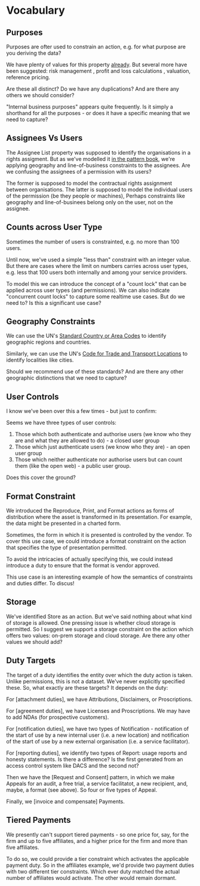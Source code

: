# Vocabulary

## Purposes
Purposes are ofter used to constrain an action, e.g. for what purpose are you deriving the data?

We have plenty of values for this property [already](https://w3c.github.io/market-data-odrl-profile/md-odrl-profile-draft.html#usage-0-9). But several more have been suggested: risk management , profit and loss calculations , valuation, reference pricing.

Are these all distinct? Do we have any duplications? And are there any others we should consider?

"Internal business purposes" appears quite frequently. Is it simply a shorthand for all the purposes - or does it have a specific meaning that we need to capture?

## Assignees Vs Users
The Assignee List property was supposed to identify the organisations in a rights assigment. But as we've modelled it [in the pattern book](https://w3c.github.io/market-data-odrl-profile/patterns_temp.html#assignment-patterns), we're applying geography and line-of-business constraints to the assignees. Are we confusing the assignees of a permission with its users?

The former is supposed to model the contractual rights assignment between organisations. The latter is supposed to model the individual users of the permission (be they people or machines), Perhaps constraints like geography and line-of-businees belong only on the user, not on the assignee.

## Counts across User Type
Sometimes the number of users is constrainted, e.g. no more than 100 users.

Until now, we've used a simple "less than" constraint with an integer value. But there are cases where the limit on numbers carries across user types, e.g. less that 100 users both internally and among your service providers.

To model this we can introduce the concept of a "count lock" that can be applied across user types (and permissions). We can also indicate "concurrent count locks" to capture some realtime use cases. But do we need to? Is this a significant use case?

## Geography Constraints
We can use the UN's [Standard Country or Area Codes](https://unstats.un.org/unsd/methodology/m49/) to identify geographic regions and countries.

Similarly, we can use the UN's [Code for Trade and Transport Locations](https://unece.org/trade/uncefact/unlocode) to identify localities like cities.

Should we recommend use of these standards? And are there any other geographic distinctions that we need to capture?

## User Controls
I know we've been over this a few times - but just to confirm:

Seems we have three types of user controls:
1. Those which both authenticate and authorise users (we know who they are and what they are allowed to do)  - a closed user group
2. Those which just authenticate users (we know who they are) - an open user group
3. Those which neither authenticate nor authorise users but can count them (like the open web) - a public user group.

Does this cover the ground?

## Format Constraint
We introduced the Reproduce, Print, and Format actions as forms of distribution where the asset is transformed in its presentation. For example, the data might be presented in a charted form.

Sometimes, the form in which it is presented is controlled by the vendor. To cover this use case, we could introduce a format constraint on the action that specifies the type of presentation permitted. 

To avoid the intricacies of actually specifying this, we could instead introduce a duty to ensure that the format is vendor approved.

This use case is an interesting example of how the semantics of constraints and duties differ. To discus!

## Storage
We've identified Store as an action. But we've said nothing about what kind of storage is allowed. One pressing issue is whether cloud storage is permitted. So I suggest we support a storage constraint on the action which offers two values: on-prem storage and cloud storage. Are there any other values we should add?

## Duty Targets
The target of a duty identifies the entity over which the duty action is taken. Unlike permissions, this is not a dataset. We've never explicitly specified these. So, what exactly are these targets? It depends on the duty:

For [attachment duties], we have Attributions, Disclaimers, or Proscriptions.

For [agreement duties], we have Licenses and Proscriptions. We may have to add NDAs (for prospective customers).

For [notification duties], we have two types of Notification - notification of the start of use by a new internal user (i.e. a new location) and notification of the start of use by a new external organisation (i.e. a service facilitator).

For [reporting duties], we identify two types of Report: usage reports and honesty statements. Is there a difference? Is the first generated from an access control system like DACS and the second not?

Then we have the [Request and Consent] pattern, in which we make Appeals for an audit, a free trial, a service facilitatot, a new recipient, and, maybe, a format (see above). So four or five types of Appeal.

Finally, we [invoice and compensate] Payments.

## Tiered Payments
We presently can't support tiered payments - so one price for, say, for the firm and up to five affiliates, and a higher price for the firm and more than five affiliates.

To do so, we could provide a tier constraint which activates the applicable payment duty. So in the affiliates example, we'd provide two payment duties with two different tier constraints. Which ever duty matched the actual number of affiliates would activate. The other would remain dormant.


